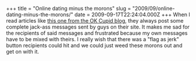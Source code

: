 +++
title = "Online dating minus the morons"
slug = "2009/09/online-dating-minus-the-morons/"
date = 2009-09-17T22:24:04.000Z
+++
When I read articles like [this one from the OK Cupid blog](http://blog.okcupid.com/index.php/2009/09/03/how-to-get-people-to-reply-to-your-messages-in-online-dating-part-i/), they always post some complete jack-ass messages sent by guys on their site. It makes me sad for the recipients of said messages and frustrated because my own messages have to be mixed with theirs. I really wish that there was a "flag as jerk" button recipients could hit and we could just weed these morons out and get on with it.